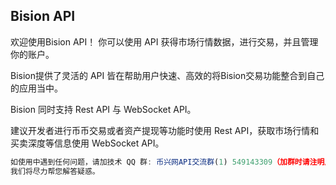## Bision API

欢迎使用Bision API！ 你可以使用 API 获得市场行情数据，进行交易，并且管理你的账户。

Bision提供了灵活的 API 皆在帮助用户快速、高效的将Bision交易功能整合到自己的应用当中。

Bision 同时支持 Rest API 与 WebSocket API。

建议开发者进行币币交易或者资产提现等功能时使用 Rest API，获取市场行情和买卖深度等信息使用 WebSocket API。

```js
如使用中遇到任何问题，请加技术 QQ 群: 币兴网API交流群(1) 549143309（加群时请注明用户名和编程语言），
我们将尽力帮您解答疑惑。
```